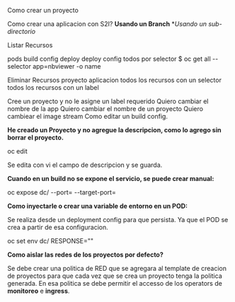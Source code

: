 Como crear un proyecto

Como crear una aplicacion con S2I?
**Usando un Branch**
**Usando un sub-directorio*

Listar Recursos 

pods
build config
deploy
deploy config
todos por selector
$ oc get all --selector app=nbviewer -o name


Eliminar Recursos
proyecto
aplicacion
todos los recursos con un selector
todos los recursos con un label

Cree un proyecto y no le asigne un label requerido
Quiero cambiar el nombre de la app
Quiero cambiar el nombre de un proyecto
Quiero cambiear el image stream 
Como editar un build config.

**He creado un Proyecto y no agregue la descripcion, como lo agrego sin borrar el proyecto.**

oc edit <nom-proyecto>
  
Se edita con vi el campo de descripcion y se guarda.

**Cuando en un build no se expone el servicio, se puede crear manual:**

oc expose dc/<Nom-Deploymentconfig> --port=<port> --target-port=<pod-port>
  
**Como inyectarle o crear una variable de entorno en un POD:**

Se realiza desde un deployment config para que persista. Ya que el POD se crea a partir de esa configuracion.

oc set env dc/<nom-deploymentconfig> RESPONSE="<valor>"
  
**Como aislar las redes de los proyectos por defecto?**

Se debe crear una politica de RED que se agregara al template de creacion de proyectos para que cada vez que se crea un proyecto tenga la politica generada. En esa politica se debe permitir el accesso de los operators de **monitoreo** e **ingress**.
  
  
